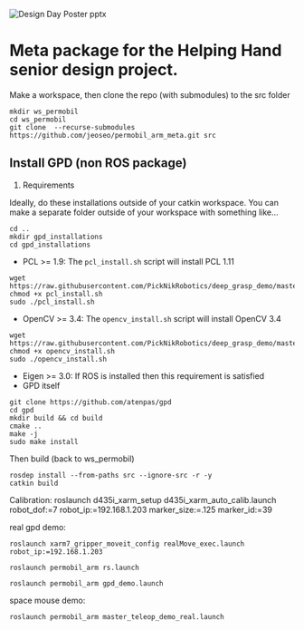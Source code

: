 ![Design Day Poster pptx](https://user-images.githubusercontent.com/50963152/169143480-a38b96d8-8d51-4b6a-8eee-ad51af2b20de.png)

# Meta package for the Helping Hand senior design project.

Make a workspace, then clone the repo (with submodules) to the src folder
```
mkdir ws_permobil
cd ws_permobil
git clone  --recurse-submodules https://github.com/jeoseo/permobil_arm_meta.git src
```

## Install GPD (non ROS package)
1) Requirements

  Ideally, do these installations outside of your catkin workspace. You can make a separate folder outside of your workspace with something like...
  ```
  cd ..
  mkdir gpd_installations
  cd gpd_installations
  ```
  * PCL >= 1.9: The `pcl_install.sh` script will install PCL 1.11
  ```
  wget https://raw.githubusercontent.com/PickNikRobotics/deep_grasp_demo/master/pcl_install.sh
  chmod +x pcl_install.sh
  sudo ./pcl_install.sh
  ```

  * OpenCV >= 3.4: The `opencv_install.sh` script will install OpenCV 3.4
  ```
  wget https://raw.githubusercontent.com/PickNikRobotics/deep_grasp_demo/master/opencv_install.sh
  chmod +x opencv_install.sh
  sudo ./opencv_install.sh
  ```

  * Eigen >= 3.0: If ROS is installed then this requirement is satisfied
  * GPD itself
  ```
  git clone https://github.com/atenpas/gpd
  cd gpd
  mkdir build && cd build
  cmake ..
  make -j
  sudo make install
  ```

Then build (back to ws_permobil)
```
rosdep install --from-paths src --ignore-src -r -y
catkin build
```

Calibration:
roslaunch d435i_xarm_setup d435i_xarm_auto_calib.launch robot_dof:=7 robot_ip:=192.168.1.203 marker_size:=.125 marker_id:=39

real gpd demo:
```
roslaunch xarm7_gripper_moveit_config realMove_exec.launch robot_ip:=192.168.1.203

roslaunch permobil_arm rs.launch

roslaunch permobil_arm gpd_demo.launch
```

space mouse demo:
```
roslaunch permobil_arm master_teleop_demo_real.launch 
```
